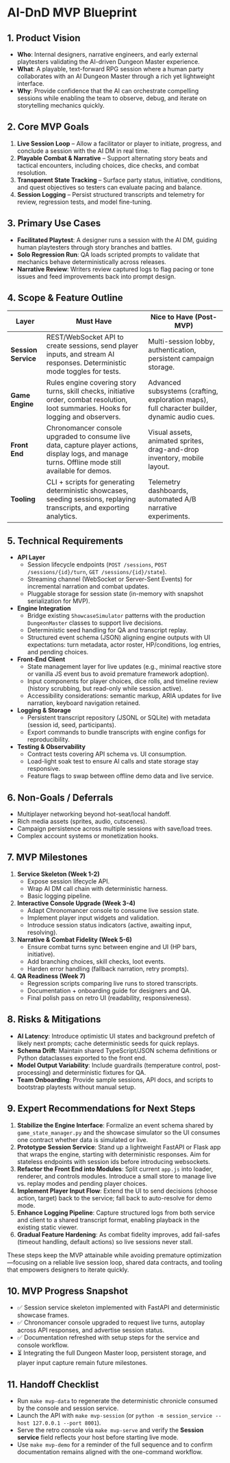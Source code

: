 # AI-DnD MVP Blueprint

## 1. Product Vision
- **Who**: Internal designers, narrative engineers, and early external playtesters validating the AI-driven Dungeon Master experience.
- **What**: A playable, text-forward RPG session where a human party collaborates with an AI Dungeon Master through a rich yet lightweight interface.
- **Why**: Provide confidence that the AI can orchestrate compelling sessions while enabling the team to observe, debug, and iterate on storytelling mechanics quickly.

## 2. Core MVP Goals
1. **Live Session Loop** – Allow a facilitator or player to initiate, progress, and conclude a session with the AI DM in real time.
2. **Playable Combat & Narrative** – Support alternating story beats and tactical encounters, including choices, dice checks, and combat resolution.
3. **Transparent State Tracking** – Surface party status, initiative, conditions, and quest objectives so testers can evaluate pacing and balance.
4. **Session Logging** – Persist structured transcripts and telemetry for review, regression tests, and model fine-tuning.

## 3. Primary Use Cases
- **Facilitated Playtest**: A designer runs a session with the AI DM, guiding human playtesters through story branches and battles.
- **Solo Regression Run**: QA loads scripted prompts to validate that mechanics behave deterministically across releases.
- **Narrative Review**: Writers review captured logs to flag pacing or tone issues and feed improvements back into prompt design.

## 4. Scope & Feature Outline
| Layer | Must Have | Nice to Have (Post-MVP) |
| --- | --- | --- |
| **Session Service** | REST/WebSocket API to create sessions, send player inputs, and stream AI responses. Deterministic mode toggles for tests. | Multi-session lobby, authentication, persistent campaign storage. |
| **Game Engine** | Rules engine covering story turns, skill checks, initiative order, combat resolution, loot summaries. Hooks for logging and observers. | Advanced subsystems (crafting, exploration maps), full character builder, dynamic audio cues. |
| **Front End** | Chronomancer console upgraded to consume live data, capture player actions, display logs, and manage turns. Offline mode still available for demos. | Visual assets, animated sprites, drag-and-drop inventory, mobile layout. |
| **Tooling** | CLI + scripts for generating deterministic showcases, seeding sessions, replaying transcripts, and exporting analytics. | Telemetry dashboards, automated A/B narrative experiments. |

## 5. Technical Requirements
- **API Layer**
  - Session lifecycle endpoints (`POST /sessions`, `POST /sessions/{id}/turn`, `GET /sessions/{id}/state`).
  - Streaming channel (WebSocket or Server-Sent Events) for incremental narration and combat updates.
  - Pluggable storage for session state (in-memory with snapshot serialization for MVP).
- **Engine Integration**
  - Bridge existing `ShowcaseSimulator` patterns with the production `DungeonMaster` classes to support live decisions.
  - Deterministic seed handling for QA and transcript replay.
  - Structured event schema (JSON) aligning engine outputs with UI expectations: turn metadata, actor roster, HP/conditions, log entries, and pending choices.
- **Front-End Client**
  - State management layer for live updates (e.g., minimal reactive store or vanilla JS event bus to avoid premature framework adoption).
  - Input components for player choices, dice rolls, and timeline review (history scrubbing, but read-only while session active).
  - Accessibility considerations: semantic markup, ARIA updates for live narration, keyboard navigation retained.
- **Logging & Storage**
  - Persistent transcript repository (JSONL or SQLite) with metadata (session id, seed, participants).
  - Export commands to bundle transcripts with engine configs for reproducibility.
- **Testing & Observability**
  - Contract tests covering API schema vs. UI consumption.
  - Load-light soak test to ensure AI calls and state storage stay responsive.
  - Feature flags to swap between offline demo data and live service.

## 6. Non-Goals / Deferrals
- Multiplayer networking beyond hot-seat/local handoff.
- Rich media assets (sprites, audio, cutscenes).
- Campaign persistence across multiple sessions with save/load trees.
- Complex account systems or monetization hooks.

## 7. MVP Milestones
1. **Service Skeleton (Week 1-2)**
   - Expose session lifecycle API.
   - Wrap AI DM call chain with deterministic harness.
   - Basic logging pipeline.
2. **Interactive Console Upgrade (Week 3-4)**
   - Adapt Chronomancer console to consume live session state.
   - Implement player input widgets and validation.
   - Introduce session status indicators (active, awaiting input, resolving).
3. **Narrative & Combat Fidelity (Week 5-6)**
   - Ensure combat turns sync between engine and UI (HP bars, initiative).
   - Add branching choices, skill checks, loot events.
   - Harden error handling (fallback narration, retry prompts).
4. **QA Readiness (Week 7)**
   - Regression scripts comparing live runs to stored transcripts.
   - Documentation + onboarding guide for designers and QA.
   - Final polish pass on retro UI (readability, responsiveness).

## 8. Risks & Mitigations
- **AI Latency**: Introduce optimistic UI states and background prefetch of likely next prompts; cache deterministic seeds for quick replays.
- **Schema Drift**: Maintain shared TypeScript/JSON schema definitions or Python dataclasses exported to the front end.
- **Model Output Variability**: Include guardrails (temperature control, post-processing) and deterministic fixtures for QA.
- **Team Onboarding**: Provide sample sessions, API docs, and scripts to bootstrap playtests without manual setup.

## 9. Expert Recommendations for Next Steps
1. **Stabilize the Engine Interface**: Formalize an event schema shared by `game_state_manager.py` and the showcase simulator so the UI consumes one contract whether data is simulated or live.
2. **Prototype Session Service**: Stand up a lightweight FastAPI or Flask app that wraps the engine, starting with deterministic responses. Aim for stateless endpoints with session ids before introducing websockets.
3. **Refactor the Front End into Modules**: Split current `app.js` into loader, renderer, and controls modules. Introduce a small store to manage live vs. replay modes and pending player choices.
4. **Implement Player Input Flow**: Extend the UI to send decisions (choose action, target) back to the service; fall back to auto-resolve for demo mode.
5. **Enhance Logging Pipeline**: Capture structured logs from both service and client to a shared transcript format, enabling playback in the existing static viewer.
6. **Gradual Feature Hardening**: As combat fidelity improves, add fail-safes (timeout handling, default actions) so live sessions never stall.

These steps keep the MVP attainable while avoiding premature optimization—focusing on a reliable live session loop, shared data contracts, and tooling that empowers designers to iterate quickly.

## 10. MVP Progress Snapshot
- ✅ Session service skeleton implemented with FastAPI and deterministic showcase frames.
- ✅ Chronomancer console upgraded to request live turns, autoplay across API responses, and advertise session status.
- ✅ Documentation refreshed with setup steps for the service and console workflow.
- ⏳ Integrating the full Dungeon Master loop, persistent storage, and player input capture remain future milestones.

## 11. Handoff Checklist
- Run `make mvp-data` to regenerate the deterministic chronicle consumed by the console and session service.
- Launch the API with `make mvp-session` (or `python -m session_service --host 127.0.0.1 --port 8001`).
- Serve the retro console via `make mvp-serve` and verify the **Session service** field reflects your host before starting live mode.
- Use `make mvp-demo` for a reminder of the full sequence and to confirm documentation remains aligned with the one-command workflow.
